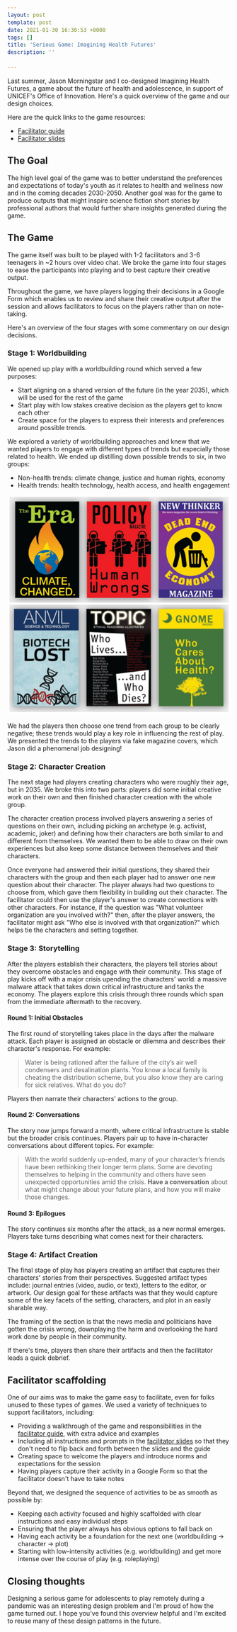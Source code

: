 ```yaml
---
layout: post
template: post
date: 2021-01-30 16:30:53 +0000
tags: []
title: 'Serious Game: Imagining Health Futures'
description: ''

---
```

Last summer, Jason Morningstar and I co-designed Imagining Health Futures, a game about the future of health and adolescence, in support of UNICEF's Office of Innovation. Here's a quick overview of the game and our design choices.

Here are the quick links to the game resources:

* [Facilitator guide](https://drive.google.com/file/d/1ZWTMnG3gqjG2R2Mc95uodPoNo-GnNR5V/view?usp=sharing)
* [Facilitator slides](https://docs.google.com/presentation/d/11cUVWaS8WhEmfNyv71km_UUzb89Yg9E6dduEX4yscIk/edit?usp=sharing)

## The Goal

The high level goal of the game was to better understand the preferences and expectations of today's youth as it relates to health and wellness now and in the coming decades 2030-2050. Another goal was for the game to produce outputs that might inspire science fiction short stories by professional authors that would further share insights generated during the game.

## The Game

The game itself was built to be played with 1-2 facilitators and 3-6 teenagers in \~2 hours over video chat. We broke the game into four stages to ease the participants into playing and to best capture their creative output.

Throughout the game, we have players logging their decisions in a Google Form which enables us to review and share their creative output after the session and allows facilitators to focus on the players rather than on note-taking.

Here's an overview of the four stages with some commentary on our design decisions.

### Stage 1: Worldbuilding

We opened up play with a worldbuilding round which served a few purposes:

* Start aligning on a shared version of the future (in the year 2035), which will be used for the rest of the game
* Start play with low stakes creative decision as the players get to know each other
* Create space for the players to express their interests and preferences around possible trends.

We explored a variety of worldbuilding approaches and knew that we wanted players to engage with different types of trends but especially those related to health. We ended up distilling down possible trends to six, in two groups:

* Non-health trends: climate change, justice and human rights, economy
* Health trends: health technology, health access, and health engagement

![6 magazine covers of different futures, focused on economic, health, climate, and justice trends](/images/2020-12-15.png)

We had the players then choose one trend from each group to be clearly negative; these trends would play a key role in influencing the rest of play. We presented the trends to the players via fake magazine covers, which Jason did a phenomenal job designing!

### Stage 2: Character Creation

The next stage had players creating characters who were roughly their age, but in 2035. We broke this into two parts: players did some initial creative work on their own and then finished character creation with the whole group.

The character creation process involved players answering a series of questions on their own, including picking an archetype (e.g. activist, academic, joker) and defining how their characters are both similar to and different from themselves. We wanted them to be able to draw on their own experiences but also keep some distance between themselves and their characters.

Once everyone had answered their initial questions, they shared their characters with the group and then each player had to answer one new question about their character. The player always had two questions to choose from, which gave them flexibility in building out their character. The facilitator could then use the player's answer to create connections with other characters. For instance, if the question was "What volunteer organization are you involved with?" then, after the player answers, the facilitator might ask "Who else is involved with that organization?" which helps tie the characters and setting together.

### Stage 3: Storytelling

After the players establish their characters, the players tell stories about they overcome obstacles and engage with their community. This stage of play kicks off with a major crisis upending the characters' world: a massive malware attack that takes down critical infrastructure and tanks the economy. The players explore this crisis through three rounds which span from the immediate aftermath to the recovery.

#### Round 1: Initial Obstacles

The first round of storytelling takes place in the days after the malware attack. Each player is assigned an obstacle or dilemma and describes their character's response. For example:

> Water is being rationed after the failure of the city’s air well condensers and desalination plants. You know a local family is cheating the distribution scheme, but you also know they are caring for sick relatives. What do you do?

Players then narrate their characters' actions to the group.

#### Round 2: Conversations

The story now jumps forward a month, where critical infrastructure is stable but the broader crisis continues. Players pair up to have in-character conversations about different topics. For example:

> With the world suddenly up-ended, many of your character’s friends have been rethinking their longer term plans. Some are devoting themselves to helping in the community and others have seen unexpected opportunities amid the crisis. **Have a conversation** about what might change about your future plans, and how you will make those changes.

#### Round 3: Epilogues

The story continues six months after the attack, as a new normal emerges. Players take turns describing what comes next for their characters.

### Stage 4: Artifact Creation

The final stage of play has players creating an artifact that captures their characters' stories from their perspectives. Suggested artifact types include: journal entries (video, audio, or text), letters to the editor, or artwork. Our design goal for these artifacts was that they would capture some of the key facets of the setting, characters, and plot in an easily sharable way.

The framing of the section is that the news media and politicians have gotten the crisis wrong, downplaying the harm and overlooking the hard work done by people in their community.

If there's time, players then share their artifacts and then the facilitator leads a quick debrief.

## Facilitator scaffolding

One of our aims was to make the game easy to facilitate, even for folks unused to these types of games. We used a variety of techniques to support facilitators, including:

* Providing a walkthrough of the game and responsibilities in the [facilitator guide](https://drive.google.com/file/d/1ZWTMnG3gqjG2R2Mc95uodPoNo-GnNR5V/view?usp=sharing), with extra advice and examples
* Including all instructions and prompts in the [facilitator slides](https://docs.google.com/presentation/d/11cUVWaS8WhEmfNyv71km_UUzb89Yg9E6dduEX4yscIk/edit?usp=sharing) so that they don't need to flip back and forth between the slides and the guide
* Creating space to welcome the players and introduce norms and expectations for the session
* Having players capture their activity in a Google Form so that the facilitator doesn't have to take notes

Beyond that, we designed the sequence of activities to be as smooth as possible by:

* Keeping each activity focused and highly scaffolded with clear instructions and easy individual steps
* Ensuring that the player always has obvious options to fall back on
* Having each activity be a foundation for the next one (worldbuilding -> character -> plot)
* Starting with low-intensity activities (e.g. worldbuilding) and get more intense over the course of play (e.g. roleplaying)

## Closing thoughts

Designing a serious game for adolescents to play remotely during a pandemic was an interesting design problem and I'm proud of how the game turned out. I hope you've found this overview helpful and I'm excited to reuse many of these design patterns in the future.